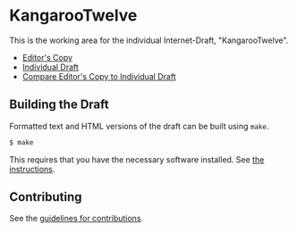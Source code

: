 # KangarooTwelve

This is the working area for the individual Internet-Draft, "KangarooTwelve".

* [Editor's Copy](https://cfrg.github.io/draft-irtf-cfrg-kangarootwelve/#go.draft-irtf-cfrg-kangarootwelve.html)
* [Individual Draft](https://tools.ietf.org/html/draft-irtf-cfrg-kangarootwelve)
* [Compare Editor's Copy to Individual Draft](https://cfrg.github.io/draft-irtf-cfrg-kangarootwelve/#go.draft-irtf-cfrg-kangarootwelve.diff)

## Building the Draft

Formatted text and HTML versions of the draft can be built using `make`.

```sh
$ make
```

This requires that you have the necessary software installed.  See
[the instructions](https://github.com/martinthomson/i-d-template/blob/master/doc/SETUP.md).


## Contributing

See the
[guidelines for contributions](https://github.com/ildyria/draft-irtf-cfrg-kangarootwelve/blob/master/CONTRIBUTING.md).
